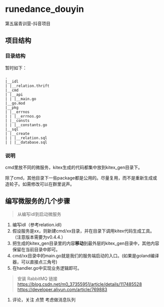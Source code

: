 # runedance_douyin

第五届青训营-抖音项目

## 项目结构

### 目录结构

暂时如下：
```go,
.
|__idl
| |__relation.thrift
|__cmd
| |__api
| | |__main.go
|__go.mod
|__pkg
| |__errnos
| | |__errnos.go
| |__consts
| | |__constants.go
|__sql
| |__create
| | |__relation.sql
| | |__database.sql

```

### 说明

cmd里放不同的微服务，kitex生成的代码都集中放到kitex_gen目录下。

除了cmd，其他目录下一些package都是公用的。尽量复用，而不是重新生成或造轮子。如需修改可以在群里说声。

## 编写微服务的几个步骤

> 从编写idl到启动微服务

1. 编写idl（参考relation.idl)
2. 假设服务是xx，则新建cmd/xx目录，并在目录下调用kitex代码生成工具。（注意版本需要为v0.4.4.）
3. 把生成的kitex_gen目录里的内容**移动**到最外层的kitex_gen目录中，其他内容保留在当前目录中即可。
4. cmd/xx目录中的main.go就是我们的服务端启动的入口。(如果是goland编译器，可以直接点三角号)
5. 在handler.go中实现业务逻辑即可。
>安装 RabbitMQ 链接  
> https://blog.csdn.net/m0_37355951/article/details/117485528  
>https://developer.aliyun.com/article/769883
1. 评论，关注 点赞 考虑做消息队列